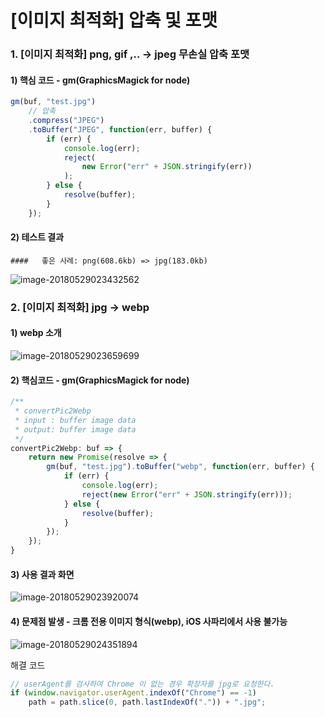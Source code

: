 # [이미지 최적화] 압축 및 포맷

### 1. [이미지 최적화] png, gif ,.. -> jpeg 무손실 압축 포맷

#### 1)  핵심 코드 - gm(GraphicsMagick for node)

```js
gm(buf, "test.jpg")
	// 압축
	.compress("JPEG")
	.toBuffer("JPEG", function(err, buffer) {
		if (err) {
			console.log(err);
			reject(
				new Error("err" + JSON.stringify(err))
			);
		} else {
			resolve(buffer);
		}
	});
```

#### 2) 테스트 결과

	####   좋은 사례: png(608.6kb) => jpg(183.0kb)

![image-20180529023432562](/var/folders/gh/lmckw4456mvbkzbf93mgkf4w0000gn/T/abnerworks.Typora/image-20180529023432562.png)

### 2. [이미지 최적화] jpg -> webp 

#### 1) webp 소개

![image-20180529023659699](/var/folders/gh/lmckw4456mvbkzbf93mgkf4w0000gn/T/abnerworks.Typora/image-20180529023659699.png)

#### 2) 핵심코드 - gm(GraphicsMagick for node)

```js
/**
 * convertPic2Webp
 * input : buffer image data
 * output: buffer image data
 */
convertPic2Webp: buf => {
	return new Promise(resolve => {
		gm(buf, "test.jpg").toBuffer("webp", function(err, buffer) {
			if (err) {
				console.log(err);
				reject(new Error("err" + JSON.stringify(err)));
			} else {
				resolve(buffer);
			}
		});
	});
}
```

#### 3) 사용 결과 화면

![image-20180529023920074](/var/folders/gh/lmckw4456mvbkzbf93mgkf4w0000gn/T/abnerworks.Typora/image-20180529023920074.png)

#### 4) 문제점 발생 - 크롬 전용 이미지 형식(webp), iOS 사파리에서 사용 불가능

![image-20180529024351894](/var/folders/gh/lmckw4456mvbkzbf93mgkf4w0000gn/T/abnerworks.Typora/image-20180529024351894.png)

해결 코드

```js
// userAgent를 검사하여 Chrome 이 없는 경우 확장자를 jpg로 요청한다.
if (window.navigator.userAgent.indexOf("Chrome") == -1)
	path = path.slice(0, path.lastIndexOf(".")) + ".jpg";
```